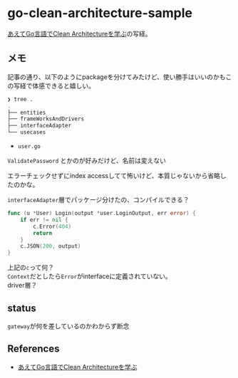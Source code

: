 # go-clean-architecture-sample

[あえてGo言語でClean Architectureを学ぶ](https://www.aintek.xyz/posts/clean-architecture-lean-from-golang)の写経。

## メモ

記事の通り、以下のようにpackageを分けてみたけど、使い勝手はいいのかもこの写経で体感できると嬉しい。

```zsh
❯ tree .              
.
├── entities
├── frameWorksAndDrivers
├── interfaceAdapter
└── usecases
```

- `user.go`

`ValidatePassword` とかのが好みだけど、名前は変えない

エラーチェックせずにindex accessしてて怖いけど、本質じゃないから省略したのかな。

`interfaceAdapter`層でパッケージ分けたの、コンパイルできる？

```go
func (u *User) Login(output *user.LoginOutput, err error) {
	if err != nil {
		c.Error(404)
		return
	}
    c.JSON(200, output)
}
```

上記の`c`って何？  
`Context`だとしたら`Error`がinterfaceに定義されていない。  
driver層？

## status

`gateway`が何を差しているのかわからず断念

## References
- [あえてGo言語でClean Architectureを学ぶ](https://www.aintek.xyz/posts/clean-architecture-lean-from-golang)
